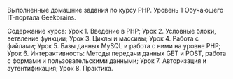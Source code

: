 Выполненные домашние задания по курсу PHP. Уровень 1 Обучающего IT-портала Geekbrains.

Содержание курса:
Урок 1. Введение в PHP;
Урок 2. Условные блоки, ветвление функции;
Урок 3. Циклы и массивы;
Урок 4. Работа с файлами;
Урок 5. Базы данных MySQL и работа с ними на уровне PHP;
Урок 6. Интерактивность: Методы передачи данных GET и POST, работа с формами и пользовательскими данными;
Урок 7. Авторизация и аутентификация;
Урок 8. Практика.
